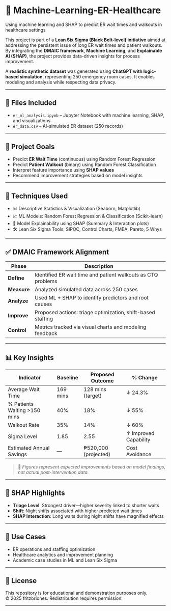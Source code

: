 # 🏥 Machine-Learning-ER-Healthcare

Using machine learning and SHAP to predict ER wait times and walkouts in healthcare settings

This project is part of a **Lean Six Sigma (Black Belt-level) initiative** aimed at addressing the persistent issue of long ER wait times and patient walkouts. By integrating the **DMAIC framework**, **Machine Learning**, and **Explainable AI (SHAP)**, the project provides data-driven insights for process improvement.

A **realistic synthetic dataset** was generated using **ChatGPT with logic-based simulation**, representing 250 emergency room cases. It enables modeling and analysis while respecting data privacy.

---

## 📁 Files Included

- `er_ml_analysis.ipynb` – Jupyter Notebook with machine learning, SHAP, and visualizations  
- `er_data.csv` – AI-simulated ER dataset (250 records)

---

## 🎯 Project Goals

- Predict **ER Wait Time** (continuous) using Random Forest Regression  
- Predict **Patient Walkout** (binary) using Random Forest Classification  
- Interpret feature importance using **SHAP values**  
- Recommend improvement strategies based on model insights

---

## 🧠 Techniques Used

- 📊 Descriptive Statistics & Visualization (Seaborn, Matplotlib)
- 📈 ML Models: Random Forest Regression & Classification (Scikit-learn)
- 🧠 Model Explainability using SHAP (Summary & Interaction plots)
- 🛠 Lean Six Sigma Tools: SIPOC, Control Charts, FMEA, Pareto, 5 Whys

---

## ✅ DMAIC Framework Alignment

| Phase     | Description |
|-----------|-------------|
| **Define**   | Identified ER wait time and patient walkouts as CTQ problems |
| **Measure**  | Analyzed simulated data across 250 cases |
| **Analyze**  | Used ML + SHAP to identify predictors and root causes |
| **Improve**  | Proposed actions: triage optimization, shift-based staffing |
| **Control**  | Metrics tracked via visual charts and modeling feedback |

---

## 📊 Key Insights

| **Indicator**                    | **Baseline** | **Proposed Outcome** | **% Change**        |
|----------------------------------|--------------|-----------------------|---------------------|
| Average Wait Time               | 169 mins     | 128 mins (target)     | ↓ 24.3%             |
| % Patients Waiting >150 mins    | 40%          | 18%                   | ↓ 55%               |
| Walkout Rate                    | 35%          | 14%                   | ↓ 60%               |
| Sigma Level                     | 1.85         | 2.55                  | ↑ Improved Capability |
| Estimated Annual Savings        | —            | ₱520,000 (projected)  | Cost Avoidance      |

> 📌 *Figures represent expected improvements based on model findings, not actual post-intervention data.*

---

## 🧠 SHAP Highlights

- **Triage Level**: Strongest driver—higher severity linked to shorter waits
- **Shift**: Night shifts associated with higher predicted wait times
- **SHAP Interaction**: Long waits during night shifts have magnified effects

---

## 📌 Use Cases

- ER operations and staffing optimization  
- Healthcare analytics and improvement planning  
- Academic case studies in ML and Lean Six Sigma

---

## 📄 License

This repository is for educational and demonstration purposes only.  
© 2025 fritzbriones. Redistribution requires permission.

---
